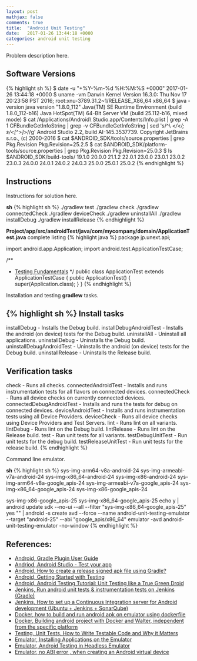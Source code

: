 ```yaml
---
layout: post
mathjax: false
comments: true
title:  "Android Unit Testing"
date:   2017-01-26 13:44:18 +0000
categories: android unit testing
---
```

Problem description here.

## Software Versions

{% highlight sh %}
$ date -u "+%Y-%m-%d %H:%M:%S +0000"
2017-01-26 13:44:18 +0000
$ uname -vm
Darwin Kernel Version 16.3.0: Thu Nov 17 20:23:58 PST 2016; root:xnu-3789.31.2~1/RELEASE_X86_64 x86_64
$ java -version
java version "1.8.0_112"
Java(TM) SE Runtime Environment (build 1.8.0_112-b16)
Java HotSpot(TM) 64-Bit Server VM (build 25.112-b16, mixed mode)
$ cat /Applications/Android\ Studio.app/Contents/Info.plist | grep -A 1 CFBundleGetInfoString | grep -v CFBundleGetInfoString | sed 's/^\ *</</; s/<[^>]*>//g'
Android Studio 2.2, build AI-145.3537739. Copyright JetBrains s.r.o., (c) 2000-2016
$ cat $ANDROID_SDK/tools/source.properties | grep Pkg.Revision
Pkg.Revision=25.2.5
$ cat $ANDROID_SDK/platform-tools/source.properties | grep Pkg.Revision
Pkg.Revision=25.0.3
$ ls $ANDROID_SDK/build-tools/
19.1.0	20.0.0	21.1.2	22.0.1	23.0.0	23.0.1	23.0.2	23.0.3	24.0.0	24.0.1	24.0.2	24.0.3	25.0.0	25.0.1	25.0.2
{% endhighlight %}

## Instructions

Instructions for solution here.

**sh**
{% highlight sh %}
./gradlew test
./gradlew check
./gradlew connectedCheck
./gradlew deviceCheck
./gradlew uninstallAll
./gradlew installDebug
./gradlew installRelease
{% endhighlight %}

**Project/app/src/androidTest/java/com/mycompany/domain/ApplicationTest.java** complete listing
{% highlight java %}
package jp.unext.api;

import android.app.Application;
import android.test.ApplicationTestCase;

/**
 * <a href="http://d.android.com/tools/testing/testing_android.html">Testing Fundamentals</a>
 */
public class ApplicationTest extends ApplicationTestCase<Application> {
    public ApplicationTest() {
        super(Application.class);
    }
}
{% endhighlight %}

Installation and testing **gradlew** tasks.

{% highlight sh %}
Install tasks
-------------
installDebug - Installs the Debug build.
installDebugAndroidTest - Installs the android (on device) tests for the Debug build.
uninstallAll - Uninstall all applications.
uninstallDebug - Uninstalls the Debug build.
uninstallDebugAndroidTest - Uninstalls the android (on device) tests for the Debug build.
uninstallRelease - Uninstalls the Release build.

Verification tasks
------------------
check - Runs all checks.
connectedAndroidTest - Installs and runs instrumentation tests for all flavors on connected devices.
connectedCheck - Runs all device checks on currently connected devices.
connectedDebugAndroidTest - Installs and runs the tests for debug on connected devices.
deviceAndroidTest - Installs and runs instrumentation tests using all Device Providers.
deviceCheck - Runs all device checks using Device Providers and Test Servers.
lint - Runs lint on all variants.
lintDebug - Runs lint on the Debug build.
lintRelease - Runs lint on the Release build.
test - Run unit tests for all variants.
testDebugUnitTest - Run unit tests for the debug build.
testReleaseUnitTest - Run unit tests for the release build.
{% endhighlight %}

Command line emulator.

**sh**
{% highlight sh %}
sys-img-arm64-v8a-android-24
sys-img-armeabi-v7a-android-24
sys-img-x86_64-android-24
sys-img-x86-android-24
sys-img-arm64-v8a-google_apis-24
sys-img-armeabi-v7a-google_apis-24
sys-img-x86_64-google_apis-24
sys-img-x86-google_apis-24

sys-img-x86-google_apis-25
sys-img-x86_64-google_apis-25
echo y | android update sdk --no-ui --all --filter "sys-img-x86_64-google_apis-25"
yes "" | android -s create avd --force --name android-unit-testing-emulator --target "android-25" --abi "google_apis/x86_64"
emulator -avd android-unit-testing-emulator -no-window
{% endhighlight %}

## References:
- [Android, Gradle Plugin User Guide][android-gradle-plugin-info]
- [Andriod, Android Studio - Test your app][android-studio-test-your-app]
- [Android, How to create a release signed apk file using Gradle?][android-git-release-keychain]
- [Android, Getting Started with Testing][android-getting-started-with-testing]
- [Android, Android Testing Tutorial: Unit Testing like a True Green Droid][android-testing-tutorial]
- [Jenkins, Run android unit tests & instrumentation tests on Jenkins (Gradle)][jenkins-android-unit-testing]
- [Jenkins, How to set up a Continuous Integration server for Android development (Ubuntu + Jenkins + SonarQube)][jenkins-android-ci]
- [Docker, how to build and run android apk on emulator using dockerfile][docker-android-emulator]
- [Docker, Building android project with Docker and Walter, independent from the specific platform][docker-android-build]
- [Testing, Unit Tests, How to Write Testable Code and Why it Matters][testing-unit-test-howto]
- [Emulator, Installing Applications on the Emulator][emulator-installing-applications]
- [Emulator, Android Testing in Headless Emulator][emulator-headless-testing]
- [Emulator, no ABI error , when creating an Android virtual device][emulator-no-abi]

[android-gradle-plugin-info]: http://tools.android.com/tech-docs/new-build-system/user-guide
[android-studio-test-your-app]: https://developer.android.com/studio/test/index.html
[android-git-release-keychain]:  http://stackoverflow.com/questions/18328730/how-to-create-a-release-signed-apk-file-using-gradle
[android-getting-started-with-testing]: https://developer.android.com/training/testing/start/index.html
[android-testing-tutorial]: https://www.toptal.com/android/testing-like-a-true-green-droid
[jenkins-android-unit-testing]: http://stackoverflow.com/questions/28066740/run-android-unit-tests-instrumentation-tests-on-jenkins-gradle
[jenkins-android-ci]: https://pamartinezandres.com/how-to-set-up-a-continuous-integration-server-for-android-development-ubuntu-jenkins-sonarqube-43c1ed6b08d3#.r84hd0pol
[docker-android-emulator]: http://stackoverflow.com/questions/32965204/how-to-build-and-run-android-apk-on-emulator-using-dockerfile
[docker-android-build]: http://ainoya.io/docker-android-walter
[testing-unit-test-howto]: https://www.toptal.com/qa/how-to-write-testable-code-and-why-it-matters
[emulator-installing-applications]: https://developer.android.com/studio/run/emulator-commandline.html#starting
[emulator-headless-testing]: https://paulemtz.blogspot.jp/2013/05/android-testing-in-headless-emulator.html
[emulator-no-abi]: http://stackoverflow.com/questions/10019532/no-abi-error-when-creating-an-android-virtual-device

